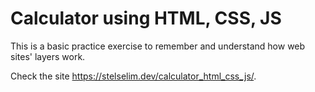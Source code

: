 # Calculator using HTML, CSS, JS
This is a basic practice exercise to remember and understand how web sites' layers work.

Check the site https://stelselim.dev/calculator_html_css_js/.
